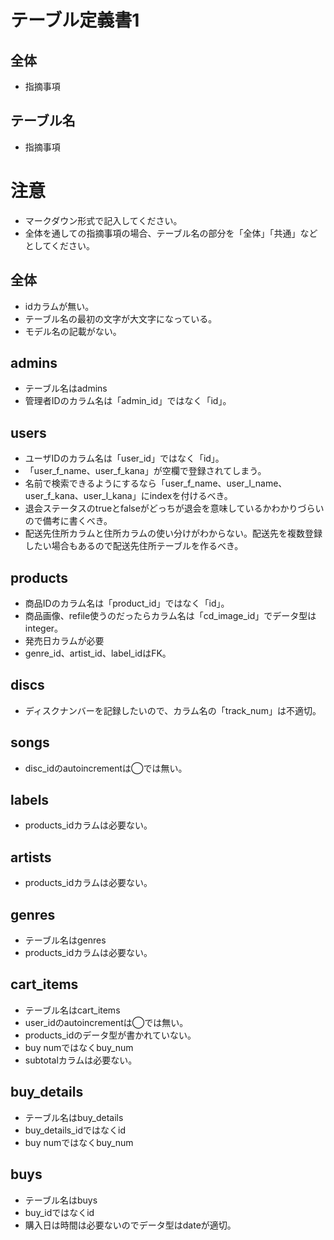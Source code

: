 # テーブル定義書1
## 全体
- 指摘事項

## テーブル名
- 指摘事項

# 注意
* マークダウン形式で記入してください。
* 全体を通しての指摘事項の場合、テーブル名の部分を「全体」「共通」などとしてください。


## 全体
- idカラムが無い。
- テーブル名の最初の文字が大文字になっている。
- モデル名の記載がない。

## admins
- テーブル名はadmins
- 管理者IDのカラム名は「admin_id」ではなく「id」。

## users
- ユーザIDのカラム名は「user_id」ではなく「id」。
- 「user_f_name、user_f_kana」が空欄で登録されてしまう。
- 名前で検索できるようにするなら「user_f_name、user_l_name、user_f_kana、user_l_kana」にindexを付けるべき。
- 退会ステータスのtrueとfalseがどっちが退会を意味しているかわかりづらいので備考に書くべき。
- 配送先住所カラムと住所カラムの使い分けがわからない。配送先を複数登録したい場合もあるので配送先住所テーブルを作るべき。

## products
- 商品IDのカラム名は「product_id」ではなく「id」。
- 商品画像、refile使うのだったらカラム名は「cd_image_id」でデータ型はinteger。
- 発売日カラムが必要
- genre_id、artist_id、label_idはFK。

## discs
- ディスクナンバーを記録したいので、カラム名の「track_num」は不適切。

## songs
- disc_idのautoincrementは◯では無い。

## labels
- products_idカラムは必要ない。

## artists
- products_idカラムは必要ない。

## genres
- テーブル名はgenres
- products_idカラムは必要ない。

## cart_items
- テーブル名はcart_items
- user_idのautoincrementは◯では無い。
- products_idのデータ型が書かれていない。
- buy numではなくbuy_num
- subtotalカラムは必要ない。

## buy_details
- テーブル名はbuy_details
- buy_details_idではなくid
- buy numではなくbuy_num

## buys
- テーブル名はbuys
- buy_idではなくid
- 購入日は時間は必要ないのでデータ型はdateが適切。
